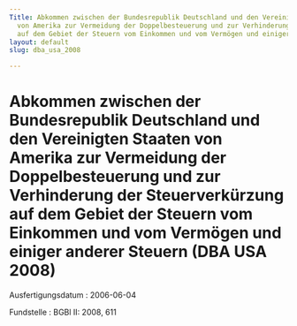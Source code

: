 ```yaml
---
Title: Abkommen zwischen der Bundesrepublik Deutschland und den Vereinigten Staaten
  von Amerika zur Vermeidung der Doppelbesteuerung und zur Verhinderung der Steuerverkürzung
  auf dem Gebiet der Steuern vom Einkommen und vom Vermögen und einiger anderer Steuern
layout: default
slug: dba_usa_2008

---
```


# Abkommen zwischen der Bundesrepublik Deutschland und den Vereinigten Staaten von Amerika zur Vermeidung der Doppelbesteuerung und zur Verhinderung der Steuerverkürzung auf dem Gebiet der Steuern vom Einkommen und vom Vermögen und einiger anderer Steuern (DBA USA 2008)

Ausfertigungsdatum
:   2006-06-04

Fundstelle
:   BGBl II: 2008, 611

